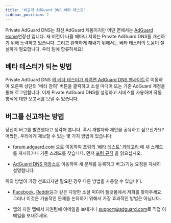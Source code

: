```yaml
---
title: '비공개 AdGuard DNS 베타 테스트'
sidebar_position: 2
---
```


Private AdGuard DNS는 최신 AdGuard 제품이지만 어떤 면에서는 [AdGuard Home](https://kb.adguard.com/en/home/overview)연장선 입니다. 새 버전이 나올 때마다 저희는 Private AdGuard DNS를 개선하기 위해 노력하고 있습니다. 그리고 완벽하게 해내기 위해서는 베타 테스터의 도움이 절실하게 필요합니다. 우리 팀에 합류하세요!

## 베타 테스터가 되는 방법

Private AdGuard DNS [의 베타 테스터가 되려면 AdGuard DNS 웹사이트](https://adguard-dns.io/en/welcome.html)로 이동하여 오른쪽 상단의 '베타 참여' 버튼을 클릭하고 소셜 미디어 또는 기존 AdGuard 계정을 통해 로그인합니다. 이제 Pivate AdGuard DNS를 설정하고 서비스를 사용하며 작동 방식에 대한 보고서를 보낼 수 있습니다.

## 버그를 신고하는 방법

당신이 버그를 발견했다고 생각해 봅니다. 혹시 개발자와 제안을 공유하고 싶으신가요? 어쨌든, 우리에게 제보할 수 있는 몇 가지 방법이 있습니다:

* [forum.adguard.com](https://forum.adguard.com) 으로 이동하여 포럼[의 '베타 테스트' 카테고리 ](https://forum.adguard.com/index.php?categories/48/)에 새 스레드를 게시하거나 기존 스레드를 찾습니다. 먼저 [포럼 규칙](https://forum.adguard.com/index.php?threads/14859/) 을 읽으십시오.

* [AdGuard DNS 저장소로](https://github.com/AdguardTeam/AdGuardDNS) 이동하여 새 문제를 등록하고 버그/기능 요청을 자세히 설명합니다.

위의 방법이 가장 선호되지만 필요한 경우 다른 방법을 사용할 수 있습니다.

* [Facebook](https://www.facebook.com/AdguardEn/), [Reddit](https://www.reddit.com/r/Adguard/)등과 같은 다양한 소셜 미디어 플랫폼에서 저희를 찾아주세요. 그러나 이것은 기술적인 문제를 논의하기 위해서 가장 효과적인 방법은 아닙니다.

* 앱의 지원 탭에서 지원팀에 이메일을 보내거나 [support@adguard.com](mailto:support@adguard.com)로 직접 이메일을 보내주세요.

